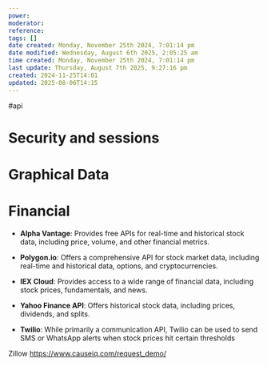 ```yaml
---
power: 
moderator: 
reference: 
tags: []
date created: Monday, November 25th 2024, 7:01:14 pm
date modified: Wednesday, August 6th 2025, 2:05:25 am
time created: Monday, November 25th 2024, 7:01:14 pm
last update: Thursday, August 7th 2025, 9:27:16 pm
created: 2024-11-25T14:01
updated: 2025-08-06T14:15
---
```

#api 

# Security and sessions
# Graphical Data

# Financial
- **Alpha Vantage**: Provides free APIs for real-time and historical stock data, including price, volume, and other financial metrics.
    
- **Polygon.io**: Offers a comprehensive API for stock market data, including real-time and historical data, options, and cryptocurrencies.
    
- **IEX Cloud**: Provides access to a wide range of financial data, including stock prices, fundamentals, and news.
    
- **Yahoo Finance API**: Offers historical stock data, including prices, dividends, and splits.
    
- **Twilio**: While primarily a communication API, Twilio can be used to send SMS or WhatsApp alerts when stock prices hit certain thresholds

Zillow
https://www.causeiq.com/request_demo/